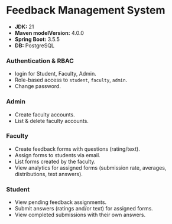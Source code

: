 # Feedback Management System 

- **JDK:** 21
- **Maven modelVersion:** 4.0.0
- **Spring Boot:** 3.5.5
- **DB:** PostgreSQL

### Authentication & RBAC
- login for Student, Faculty, Admin.
- Role-based access to `student`, `faculty`, `admin`.
- Change password.

### Admin
- Create faculty accounts.
- List & delete faculty accounts.


### Faculty
- Create feedback forms with questions (rating/text).
- Assign forms to students via email.
- List forms created by the faculty.
- View analytics for assigned forms (submission rate, averages, distributions, text answers).

### Student
- View pending feedback assignments.
- Submit answers (ratings and/or text) for assigned forms.
- View completed submissions with their own answers.
